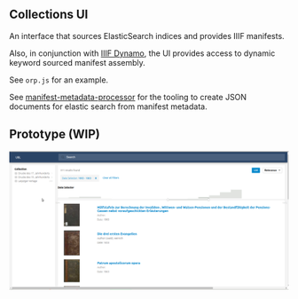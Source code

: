 ## Collections UI

An interface that sources ElasticSearch indices and provides IIIF manifests.

Also, in conjunction with [IIIF Dynamo](https://github.com/ub-leipzig/iiif-dynamo),
the UI provides access to dynamic keyword sourced manifest assembly.

See `orp.js` for an example.

See [manifest-metadata-processor](https://github.com/ub-leipzig/manifest-metadata-processor) for
the tooling to create JSON documents for elastic search from manifest metadata.

## Prototype (WIP)
![](docs/collections-ui-v0.1.0.png?raw=true)